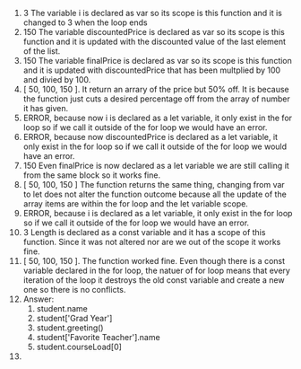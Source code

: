 1. 3 The variable i is declared as var so its scope is this function and it is changed to 3 when the loop ends
2. 150 The variable discountedPrice is declared as var so its scope is this function and it is updated with the discounted value of the last element of the list.  
3. 150 The variable finalPrice is declared as var so its scope is this function and it is updated with discountedPrice that has been multplied by 100 and divied by 100.
4. [ 50, 100, 150 ]. It return an arrary of the price but 50% off. It is because the function just cuts a desired percentage off from the array of number it has given.
5. ERROR, because now i is declared as a let variable, it only exist in the for loop so if we call it outside of the for loop we would have an error.
6. ERROR, because now discountedPrice is declared as a let variable, it only exist in the for loop so if we call it outside of the for loop we would have an error.
7. 150 Even finalPrice is now declared as a let variable we are still calling it from the same block so it works fine.
8. [ 50, 100, 150 ] The function returns the same thing, changing from var to let does not alter the function outcome because all the update of the array items are within the for loop and the let variable scope.
9. ERROR, because i is declared as a let variable, it only exist in the for loop so if we call it outside of the for loop we would have an error.
10. 3 Length is declared as a const variable and it has a scope of this function. Since it was not altered nor are we out of the scope it works fine.
11. [ 50, 100, 150 ]. The function worked fine. Even though there is a const variable declared in the for loop, the natuer of for loop means that every iteration of the loop it destroys the old const variable and create a new one so there is no conflicts.
12. Answer:
    1.  student.name
    2.  student['Grad Year']
    3.  student.greeting()
    4.  student['Favorite Teacher'].name
    5.  student.courseLoad[0]
13. 